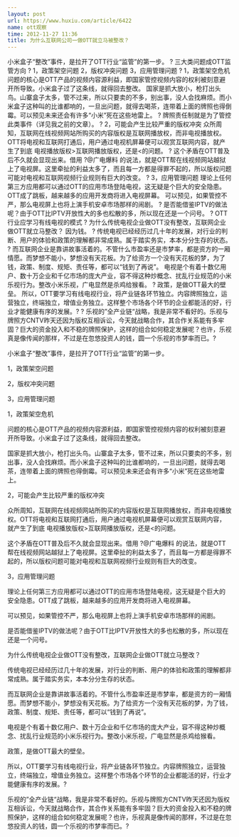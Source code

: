 ```yaml
---
layout: post
url: https://www.huxiu.com/article/6422
name: ott观察
time: 2012-11-27 11:36
title: 为什么互联网公司一做OTT就立马被整改？
---
```

小米盒子“整改”事件，是拉开了OTT行业“监管”的第一步。 ? 三大类问题成OTT监管方向 ? 1，政策架空问题 2，版权冲突问题 3，应用管理问题 ? 1，政策架空危机 问题的核心是OTT产品的视频内容源利益，即国家管控视频内容的权利被刻意避开所导致。小米盒子过了这条线，就得回去整改。 国家是抓大放小，枪打出头鸟。山寨盒子太多，管不过来，所以只要卖的不多，别出事，没人会找麻烦。而小米盒子这种叫的比谁都响的，一旦出问题，就得去喝茶，连带着上面的牌照也得倒霉。可以预见未来还会有许多“小米”死在这些地雷上。 ? 牌照责任制就是为了管控此类事件（详见我之前的文章）。 ? 2，可能会产生比较严重的版权冲突 众所周知，互联网在线视频网站所购买的内容版权是互联网播放权，而非电视播放权。OTT将电视和互联网打通后，用户通过电视机屏幕便可以观赏互联网内容，就产生了到底 电视播放版权>互联网播放版权，还是<的问题。 ? 这个矛盾在OTT普及后不久就会显现出来。借用 ?@广电爆料 的说法，就是OTT帮在线视频网站越狱上了电视屏。这里牵扯的利益太多了，而且每一方都是得罪不起的，所以版权问题可能对电视和互联网视频行业规则有巨大的改变。 ? 3，应用管理问题 理论上任何第三方应用都可以通过OTT的应用市场登陆电视，这无疑是个巨大的安全隐患。OTT成了跳板，越来越多的应用开发商将进入电视屏幕。 可以预见，如果管控不严，那么电视屏上也将上演手机安卓市场那样的闹剧。 ? 是否能借鉴IPTV的做法呢？由于OTT比IPTV开放性大的多也松散的多，所以现在还是一个问号。 ? OTT行业应学习有线电视的模式 ? 为什么传统电视企业做OTT没有整改，互联网企业做OTT就立马整改？ 因为钱。 ? 传统电视已经经历过几十年的发展，对行业的判断、用户的体验和政策的理解都非常成熟。属于踏实务实，本本分分生存的状态。 ? 而互联网企业是靠讲故事活着的。不管什么市盈率还是市梦率，都是资方的一厢情愿。而梦想不能小，梦想没有天花板。为了给资方一个没有天花板的梦，为了钱，政策、制度、规矩、责任等，都可以“钱到了再说”。 电视是个有着十数亿用户、数十万企业和千亿市场的庞大产业，容不得这种炒概念、扰乱行业规范的小米乐视行为。整改小米乐视，广电显然是杀鸡给猴看。 ? 政策，是做OTT最大的壁垒。 所以，OTT要学习有线电视行业，将产业链各环节独立。内容牌照独立，运营独立，终端独立，增值业务独立。这样整个市场各个环节的企业都能活的好，行业才能健康有序的发展。? ? 乐视的”全产业链“战略，我是非常不看好的。乐视与牌照方CNTV昨天还因为版权互相诉讼，今天就战略合作，其合作关系能有多牢固？巨大的资金投入和不稳的牌照保护，这样的组合如何稳定发展呢？也许，乐视真是像传闻的那样，不过是在忽悠投资人的钱，圆一个乐视的市梦率而已。?

小米盒子“整改”事件，是拉开了OTT行业“监管”的第一步。

1，政策架空问题

2，版权冲突问题

3，应用管理问题

1，政策架空危机

问题的核心是OTT产品的视频内容源利益，即国家管控视频内容的权利被刻意避开所导致。小米盒子过了这条线，就得回去整改。

国家是抓大放小，枪打出头鸟。山寨盒子太多，管不过来，所以只要卖的不多，别出事，没人会找麻烦。而小米盒子这种叫的比谁都响的，一旦出问题，就得去喝茶，连带着上面的牌照也得倒霉。可以预见未来还会有许多“小米”死在这些地雷上。

2，可能会产生比较严重的版权冲突

众所周知，互联网在线视频网站所购买的内容版权是互联网播放权，而非电视播放权。OTT将电视和互联网打通后，用户通过电视机屏幕便可以观赏互联网内容，就产生了到底 电视播放版权>互联网播放版权，还是<的问题。

这个矛盾在OTT普及后不久就会显现出来。借用 ?@广电爆料 的说法，就是OTT帮在线视频网站越狱上了电视屏。这里牵扯的利益太多了，而且每一方都是得罪不起的，所以版权问题可能对电视和互联网视频行业规则有巨大的改变。

3，应用管理问题

理论上任何第三方应用都可以通过OTT的应用市场登陆电视，这无疑是个巨大的安全隐患。OTT成了跳板，越来越多的应用开发商将进入电视屏幕。

可以预见，如果管控不严，那么电视屏上也将上演手机安卓市场那样的闹剧。

是否能借鉴IPTV的做法呢？由于OTT比IPTV开放性大的多也松散的多，所以现在还是一个问号。

为什么传统电视企业做OTT没有整改，互联网企业做OTT就立马整改？

传统电视已经经历过几十年的发展，对行业的判断、用户的体验和政策的理解都非常成熟。属于踏实务实，本本分分生存的状态。

而互联网企业是靠讲故事活着的。不管什么市盈率还是市梦率，都是资方的一厢情愿。而梦想不能小，梦想没有天花板。为了给资方一个没有天花板的梦，为了钱，政策、制度、规矩、责任等，都可以“钱到了再说”。

电视是个有着十数亿用户、数十万企业和千亿市场的庞大产业，容不得这种炒概念、扰乱行业规范的小米乐视行为。整改小米乐视，广电显然是杀鸡给猴看。

政策，是做OTT最大的壁垒。

所以，OTT要学习有线电视行业，将产业链各环节独立。内容牌照独立，运营独立，终端独立，增值业务独立。这样整个市场各个环节的企业都能活的好，行业才能健康有序的发展。?

乐视的”全产业链“战略，我是非常不看好的。乐视与牌照方CNTV昨天还因为版权互相诉讼，今天就战略合作，其合作关系能有多牢固？巨大的资金投入和不稳的牌照保护，这样的组合如何稳定发展呢？也许，乐视真是像传闻的那样，不过是在忽悠投资人的钱，圆一个乐视的市梦率而已。?

